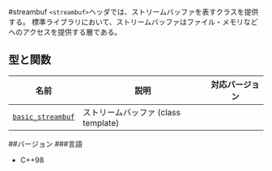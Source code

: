 #streambuf
`<streambuf>`ヘッダでは、ストリームバッファを表すクラスを提供する。
標準ライブラリにおいて、ストリームバッファはファイル・メモリなどへのアクセスを提供する層である。

## 型と関数

| 名前                                              | 説明                                | 対応バージョン |
|---------------------------------------------------|-------------------------------------|----------------|
| [`basic_streambuf`](streambuf/basic_streambuf.md) | ストリームバッファ (class template) |                |

##バージョン
###言語
- C++98
